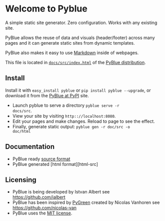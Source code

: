 Welcome to Pyblue
=================

A simple static site generator. Zero configuration. Works with any existing site.

PyBlue allows the reuse of data and visuals (header/footer) across many pages
and it can generate static sites from dynamic templates.

PyBlue also makes it easy to use [Markdown][markdown] inside of  webpages.

This file is located in <code><a href="https://github.com/ialbert/pyblue/tree/master/docs/src/index.html">docs/src/index.html</a></code>
of the <a href="https://github.com/ialbert/pyblue">PyBlue distribution</a>.

Install
-------

Install it with `easy_install pyblue` or `pip install pyblue --upgrade`, or download it from
the [PyBlue at PyPI](https://pypi.python.org/pypi/pyblue/) site.

* Launch pyblue to serve a directory <code>pyblue serve -r docs/src</code>.
* View your site by visiting <code>http:://localhost:8080</code>.
* Edit your pages and make changes. Reload to page to see the effect.
* Finally, generate static output: <code>pyblue gen -r doc/src -o doc/html</code>

Documentation
-------------

* PyBlue ready [source format][docs-src]
* PyBlue generated [html format][html-src]

Licensing
---------

* PyBlue is being developed by Istvan Albert see https://github.com/ialbert
* PyBlue has been inspired by [PyGreen][pygreen] created by Nicolas Vanhoren see https://github.com/nicolas-van
* PyBlue uses the [MIT license][license].

[docs-src]: https://github.com/ialbert/pyblue/tree/master/docs/src/
[docs-html]: https://github.com/ialbert/pyblue/tree/master/docs/html/index.html
[django]: https://www.djangoproject.com/
[markdown]: http://en.wikipedia.org/wiki/Markdown
[pygreen]: https://github.com/nicolas-van/pygreen
[license]: https://github.com/ialbert/pyblue/blob/master/LICENSE.txt


